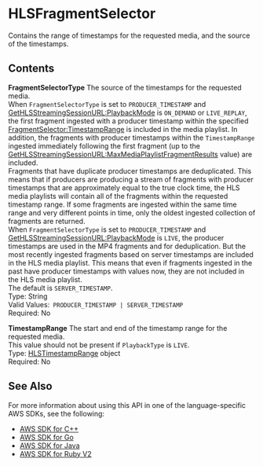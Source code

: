 # HLSFragmentSelector<a name="API_reader_HLSFragmentSelector"></a>

Contains the range of timestamps for the requested media, and the source of the timestamps\.

## Contents<a name="API_reader_HLSFragmentSelector_Contents"></a>

 **FragmentSelectorType**   <a name="KinesisVideo-Type-reader_HLSFragmentSelector-FragmentSelectorType"></a>
The source of the timestamps for the requested media\.  
When `FragmentSelectorType` is set to `PRODUCER_TIMESTAMP` and [GetHLSStreamingSessionURL:PlaybackMode](API_reader_GetHLSStreamingSessionURL.md#KinesisVideo-reader_GetHLSStreamingSessionURL-request-PlaybackMode) is `ON_DEMAND` or `LIVE_REPLAY`, the first fragment ingested with a producer timestamp within the specified [FragmentSelector:TimestampRange](API_reader_FragmentSelector.md#KinesisVideo-Type-reader_FragmentSelector-TimestampRange) is included in the media playlist\. In addition, the fragments with producer timestamps within the `TimestampRange` ingested immediately following the first fragment \(up to the [GetHLSStreamingSessionURL:MaxMediaPlaylistFragmentResults](API_reader_GetHLSStreamingSessionURL.md#KinesisVideo-reader_GetHLSStreamingSessionURL-request-MaxMediaPlaylistFragmentResults) value\) are included\.   
Fragments that have duplicate producer timestamps are deduplicated\. This means that if producers are producing a stream of fragments with producer timestamps that are approximately equal to the true clock time, the HLS media playlists will contain all of the fragments within the requested timestamp range\. If some fragments are ingested within the same time range and very different points in time, only the oldest ingested collection of fragments are returned\.  
When `FragmentSelectorType` is set to `PRODUCER_TIMESTAMP` and [GetHLSStreamingSessionURL:PlaybackMode](API_reader_GetHLSStreamingSessionURL.md#KinesisVideo-reader_GetHLSStreamingSessionURL-request-PlaybackMode) is `LIVE`, the producer timestamps are used in the MP4 fragments and for deduplication\. But the most recently ingested fragments based on server timestamps are included in the HLS media playlist\. This means that even if fragments ingested in the past have producer timestamps with values now, they are not included in the HLS media playlist\.  
The default is `SERVER_TIMESTAMP`\.  
Type: String  
Valid Values:` PRODUCER_TIMESTAMP | SERVER_TIMESTAMP`   
Required: No

 **TimestampRange**   <a name="KinesisVideo-Type-reader_HLSFragmentSelector-TimestampRange"></a>
The start and end of the timestamp range for the requested media\.  
This value should not be present if `PlaybackType` is `LIVE`\.  
Type: [HLSTimestampRange](API_reader_HLSTimestampRange.md) object  
Required: No

## See Also<a name="API_reader_HLSFragmentSelector_SeeAlso"></a>

For more information about using this API in one of the language\-specific AWS SDKs, see the following:
+  [AWS SDK for C\+\+](https://docs.aws.amazon.com/goto/SdkForCpp/kinesis-video-reader-data-2017-09-30/HLSFragmentSelector) 
+  [AWS SDK for Go](https://docs.aws.amazon.com/goto/SdkForGoV1/kinesis-video-reader-data-2017-09-30/HLSFragmentSelector) 
+  [AWS SDK for Java](https://docs.aws.amazon.com/goto/SdkForJava/kinesis-video-reader-data-2017-09-30/HLSFragmentSelector) 
+  [AWS SDK for Ruby V2](https://docs.aws.amazon.com/goto/SdkForRubyV2/kinesis-video-reader-data-2017-09-30/HLSFragmentSelector) 